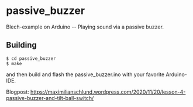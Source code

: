 # passive_buzzer
Blech-example on Arduino -- Playing sound via a passive buzzer.

## Building

```
$ cd passive_buzzer
$ make
```

and then build and flash the passive_buzzer.ino with your favorite Arduino-IDE.

Blogpost: https://maximilianschlund.wordpress.com/2020/11/20/lesson-4-passive-buzzer-and-tilt-ball-switch/
